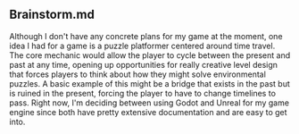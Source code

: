 ## Brainstorm.md
Although I don't have any concrete plans for my game at the moment, one idea I
had for a game is a puzzle platformer centered around time travel. The core
mechanic would allow the player to cycle between the present and past at any 
time, opening up opportunities for really creative level design that forces 
players to think about how they might solve environmental puzzles. A basic 
example of this might be a bridge that exists in the past but is ruined in 
the present, forcing the player to have to change timelines to pass. Right now,
I'm deciding between using Godot and Unreal for my game engine since both have
pretty extensive documentation and are easy to get into.
